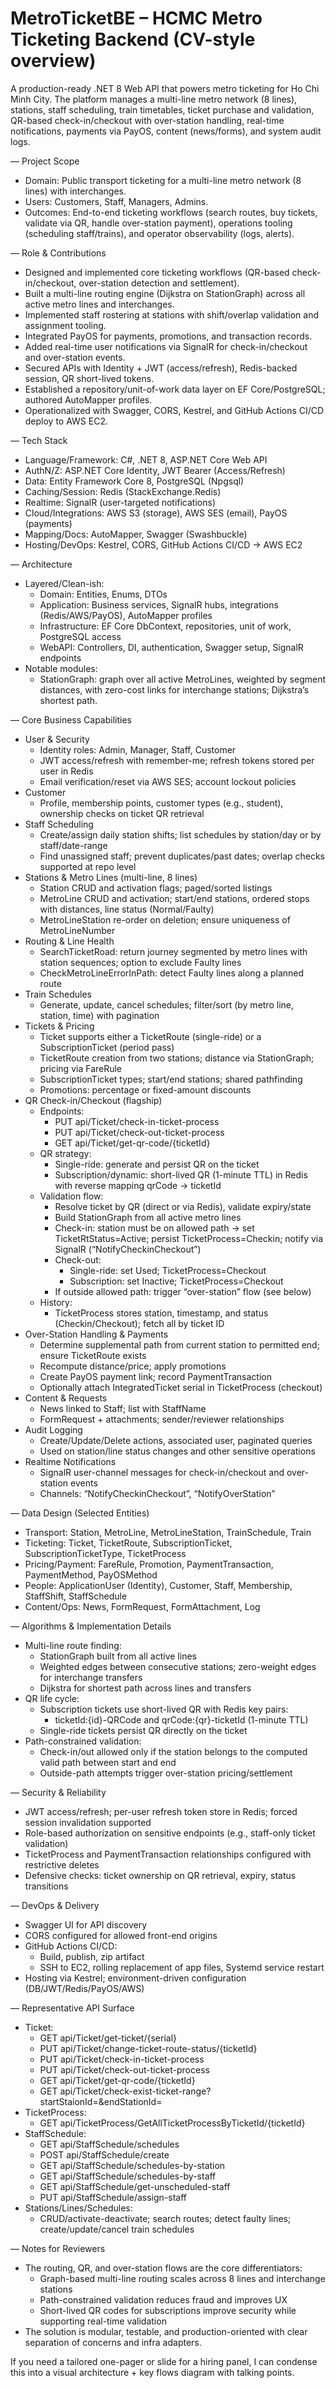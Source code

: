 # MetroTicketBE – HCMC Metro Ticketing Backend (CV-style overview)

A production-ready .NET 8 Web API that powers metro ticketing for Ho Chi Minh City. The platform manages a multi-line metro network (8 lines), stations, staff scheduling, train timetables, ticket purchase and validation, QR-based check-in/checkout with over-station handling, real-time notifications, payments via PayOS, content (news/forms), and system audit logs.

— Project Scope
- Domain: Public transport ticketing for a multi-line metro network (8 lines) with interchanges.
- Users: Customers, Staff, Managers, Admins.
- Outcomes: End-to-end ticketing workflows (search routes, buy tickets, validate via QR, handle over-station payment), operations tooling (scheduling staff/trains), and operator observability (logs, alerts).

— Role & Contributions
- Designed and implemented core ticketing workflows (QR-based check-in/checkout, over-station detection and settlement).
- Built a multi-line routing engine (Dijkstra on StationGraph) across all active metro lines and interchanges.
- Implemented staff rostering at stations with shift/overlap validation and assignment tooling.
- Integrated PayOS for payments, promotions, and transaction records.
- Added real-time user notifications via SignalR for check-in/checkout and over-station events.
- Secured APIs with Identity + JWT (access/refresh), Redis-backed session, QR short-lived tokens.
- Established a repository/unit-of-work data layer on EF Core/PostgreSQL; authored AutoMapper profiles.
- Operationalized with Swagger, CORS, Kestrel, and GitHub Actions CI/CD deploy to AWS EC2.

— Tech Stack
- Language/Framework: C#, .NET 8, ASP.NET Core Web API
- AuthN/Z: ASP.NET Core Identity, JWT Bearer (Access/Refresh)
- Data: Entity Framework Core 8, PostgreSQL (Npgsql)
- Caching/Session: Redis (StackExchange.Redis)
- Realtime: SignalR (user-targeted notifications)
- Cloud/Integrations: AWS S3 (storage), AWS SES (email), PayOS (payments)
- Mapping/Docs: AutoMapper, Swagger (Swashbuckle)
- Hosting/DevOps: Kestrel, CORS, GitHub Actions CI/CD → AWS EC2

— Architecture
- Layered/Clean-ish:
  - Domain: Entities, Enums, DTOs
  - Application: Business services, SignalR hubs, integrations (Redis/AWS/PayOS), AutoMapper profiles
  - Infrastructure: EF Core DbContext, repositories, unit of work, PostgreSQL access
  - WebAPI: Controllers, DI, authentication, Swagger setup, SignalR endpoints
- Notable modules:
  - StationGraph: graph over all active MetroLines, weighted by segment distances, with zero-cost links for interchange stations; Dijkstra’s shortest path.

— Core Business Capabilities
- User & Security
  - Identity roles: Admin, Manager, Staff, Customer
  - JWT access/refresh with remember-me; refresh tokens stored per user in Redis
  - Email verification/reset via AWS SES; account lockout policies
- Customer
  - Profile, membership points, customer types (e.g., student), ownership checks on ticket QR retrieval
- Staff Scheduling
  - Create/assign daily station shifts; list schedules by station/day or by staff/date-range
  - Find unassigned staff; prevent duplicates/past dates; overlap checks supported at repo level
- Stations & Metro Lines (multi-line, 8 lines)
  - Station CRUD and activation flags; paged/sorted listings
  - MetroLine CRUD and activation; start/end stations, ordered stops with distances, line status (Normal/Faulty)
  - MetroLineStation re-order on deletion; ensure uniqueness of MetroLineNumber
- Routing & Line Health
  - SearchTicketRoad: return journey segmented by metro lines with station sequences; option to exclude Faulty lines
  - CheckMetroLineErrorInPath: detect Faulty lines along a planned route
- Train Schedules
  - Generate, update, cancel schedules; filter/sort (by metro line, station, time) with pagination
- Tickets & Pricing
  - Ticket supports either a TicketRoute (single-ride) or a SubscriptionTicket (period pass)
  - TicketRoute creation from two stations; distance via StationGraph; pricing via FareRule
  - SubscriptionTicket types; start/end stations; shared pathfinding
  - Promotions: percentage or fixed-amount discounts
- QR Check-in/Checkout (flagship)
  - Endpoints:
    - PUT api/Ticket/check-in-ticket-process
    - PUT api/Ticket/check-out-ticket-process
    - GET api/Ticket/get-qr-code/{ticketId}
  - QR strategy:
    - Single-ride: generate and persist QR on the ticket
    - Subscription/dynamic: short-lived QR (1-minute TTL) in Redis with reverse mapping qrCode → ticketId
  - Validation flow:
    - Resolve ticket by QR (direct or via Redis), validate expiry/state
    - Build StationGraph from all active metro lines
    - Check-in: station must be on allowed path → set TicketRtStatus=Active; persist TicketProcess=Checkin; notify via SignalR (“NotifyCheckinCheckout”)
    - Check-out:
      - Single-ride: set Used; TicketProcess=Checkout
      - Subscription: set Inactive; TicketProcess=Checkout
    - If outside allowed path: trigger “over-station” flow (see below)
  - History:
    - TicketProcess stores station, timestamp, and status (Checkin/Checkout); fetch all by ticket ID
- Over-Station Handling & Payments
  - Determine supplemental path from current station to permitted end; ensure TicketRoute exists
  - Recompute distance/price; apply promotions
  - Create PayOS payment link; record PaymentTransaction
  - Optionally attach IntegratedTicket serial in TicketProcess (checkout)
- Content & Requests
  - News linked to Staff; list with StaffName
  - FormRequest + attachments; sender/reviewer relationships
- Audit Logging
  - Create/Update/Delete actions, associated user, paginated queries
  - Used on station/line status changes and other sensitive operations
- Realtime Notifications
  - SignalR user-channel messages for check-in/checkout and over-station events
  - Channels: “NotifyCheckinCheckout”, “NotifyOverStation”

— Data Design (Selected Entities)
- Transport: Station, MetroLine, MetroLineStation, TrainSchedule, Train
- Ticketing: Ticket, TicketRoute, SubscriptionTicket, SubscriptionTicketType, TicketProcess
- Pricing/Payment: FareRule, Promotion, PaymentTransaction, PaymentMethod, PayOSMethod
- People: ApplicationUser (Identity), Customer, Staff, Membership, StaffShift, StaffSchedule
- Content/Ops: News, FormRequest, FormAttachment, Log

— Algorithms & Implementation Details
- Multi-line route finding:
  - StationGraph built from all active lines
  - Weighted edges between consecutive stations; zero-weight edges for interchange transfers
  - Dijkstra for shortest path across lines and transfers
- QR life cycle:
  - Subscription tickets use short-lived QR with Redis key pairs:
    - ticketId:{id}-QRCode and qrCode:{qr}-ticketId (1-minute TTL)
  - Single-ride tickets persist QR directly on the ticket
- Path-constrained validation:
  - Check-in/out allowed only if the station belongs to the computed valid path between start and end
  - Outside-path attempts trigger over-station pricing/settlement

— Security & Reliability
- JWT access/refresh; per-user refresh token store in Redis; forced session invalidation supported
- Role-based authorization on sensitive endpoints (e.g., staff-only ticket validation)
- TicketProcess and PaymentTransaction relationships configured with restrictive deletes
- Defensive checks: ticket ownership on QR retrieval, expiry, status transitions

— DevOps & Delivery
- Swagger UI for API discovery
- CORS configured for allowed front-end origins
- GitHub Actions CI/CD:
  - Build, publish, zip artifact
  - SSH to EC2, rolling replacement of app files, Systemd service restart
- Hosting via Kestrel; environment-driven configuration (DB/JWT/Redis/PayOS/AWS)

— Representative API Surface
- Ticket:
  - GET api/Ticket/get-ticket/{serial}
  - PUT api/Ticket/change-ticket-route-status/{ticketId}
  - PUT api/Ticket/check-in-ticket-process
  - PUT api/Ticket/check-out-ticket-process
  - GET api/Ticket/get-qr-code/{ticketId}
  - GET api/Ticket/check-exist-ticket-range?startStaionId=&endStationId=
- TicketProcess:
  - GET api/TicketProcess/GetAllTicketProcessByTicketId/{ticketId}
- StaffSchedule:
  - GET api/StaffSchedule/schedules
  - POST api/StaffSchedule/create
  - GET api/StaffSchedule/schedules-by-station
  - GET api/StaffSchedule/schedules-by-staff
  - GET api/StaffSchedule/get-unscheduled-staff
  - PUT api/StaffSchedule/assign-staff
- Stations/Lines/Schedules:
  - CRUD/activate-deactivate; search routes; detect faulty lines; create/update/cancel train schedules

— Notes for Reviewers
- The routing, QR, and over-station flows are the core differentiators:
  - Graph-based multi-line routing scales across 8 lines and interchange stations
  - Path-constrained validation reduces fraud and improves UX
  - Short-lived QR codes for subscriptions improve security while supporting real-time validation
- The solution is modular, testable, and production-oriented with clear separation of concerns and infra adapters.

If you need a tailored one-pager or slide for a hiring panel, I can condense this into a visual architecture + key flows diagram with talking points.
